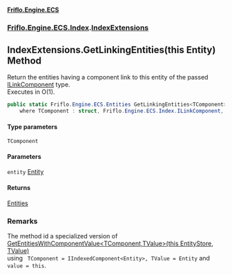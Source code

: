 #### [Friflo.Engine.ECS](index.md 'index')
### [Friflo.Engine.ECS.Index](Friflo.Engine.ECS.Index.md 'Friflo.Engine.ECS.Index').[IndexExtensions](IndexExtensions.md 'Friflo.Engine.ECS.Index.IndexExtensions')

## IndexExtensions.GetLinkingEntities<TComponent>(this Entity) Method

Return the entities having a component link to this entity of the passed [ILinkComponent](ILinkComponent.md 'Friflo.Engine.ECS.Index.ILinkComponent') type.<br/>
Executes in O(1).

```csharp
public static Friflo.Engine.ECS.Entities GetLinkingEntities<TComponent>(this Friflo.Engine.ECS.Entity entity)
    where TComponent : struct, Friflo.Engine.ECS.Index.ILinkComponent, System.ValueType, System.ValueType;
```
#### Type parameters

<a name='Friflo.Engine.ECS.Index.IndexExtensions.GetLinkingEntities_TComponent_(thisFriflo.Engine.ECS.Entity).TComponent'></a>

`TComponent`
#### Parameters

<a name='Friflo.Engine.ECS.Index.IndexExtensions.GetLinkingEntities_TComponent_(thisFriflo.Engine.ECS.Entity).entity'></a>

`entity` [Entity](Entity.md 'Friflo.Engine.ECS.Entity')

#### Returns
[Entities](Entities.md 'Friflo.Engine.ECS.Entities')

### Remarks
The method id a specialized version of [GetEntitiesWithComponentValue&lt;TComponent,TValue&gt;(this EntityStore, TValue)](IndexExtensions.GetEntitiesWithComponentValue_TComponent,TValue_(thisEntityStore,TValue).md 'Friflo.Engine.ECS.Index.IndexExtensions.GetEntitiesWithComponentValue<TComponent,TValue>(this Friflo.Engine.ECS.EntityStore, TValue)')<br/>
using ` TComponent = IIndexedComponent<Entity>, TValue = Entity` and `value = this`.